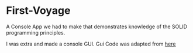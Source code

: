 # First-Voyage
A Console App we had to make that demonstrates knowledge of the SOLID programming principles.

I was extra and made a console GUI. Gui Code was adapted from [here](https://www.dreamincode.net/forums/topic/365540-Console-Menu-with-Arrowkeys/)
